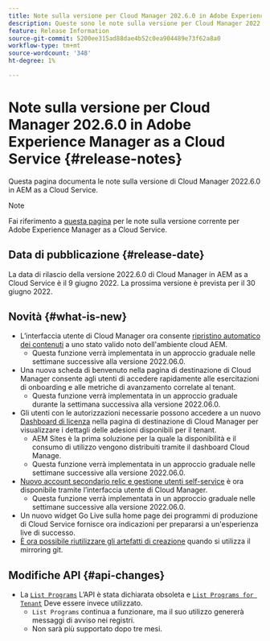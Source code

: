 ```yaml
---
title: Note sulla versione per Cloud Manager 202.6.0 in Adobe Experience Manager as a Cloud Service
description: Queste sono le note sulla versione per Cloud Manager 2022.6.0 in AEM as a Cloud Service.
feature: Release Information
source-git-commit: 5200ee315ad88dae4b52c0ea904489e73f62a8a0
workflow-type: tm+mt
source-wordcount: '348'
ht-degree: 1%

---
```



# Note sulla versione per Cloud Manager 202.6.0 in Adobe Experience Manager as a Cloud Service {#release-notes}

Questa pagina documenta le note sulla versione di Cloud Manager 2022.6.0 in AEM as a Cloud Service.

>[!NOTE]
>
>Fai riferimento a [questa pagina](/help/release-notes/release-notes-cloud/release-notes-current.md) per le note sulla versione corrente per Adobe Experience Manager as a Cloud Service.

## Data di pubblicazione {#release-date}

La data di rilascio della versione 2022.6.0 di Cloud Manager in AEM as a Cloud Service è il 9 giugno 2022. La prossima versione è prevista per il 30 giugno 2022.

## Novità {#what-is-new}

* L’interfaccia utente di Cloud Manager ora consente [ripristino automatico dei contenuti](/help/operations/backup.md) a uno stato valido noto dell&#39;ambiente cloud AEM.
   * Questa funzione verrà implementata in un approccio graduale nelle settimane successive alla versione 2022.06.0.
* Una nuova scheda di benvenuto nella pagina di destinazione di Cloud Manager consente agli utenti di accedere rapidamente alle esercitazioni di onboarding e alle metriche di avanzamento correlate al tenant.
   * Questa funzione verrà implementata in un approccio graduale durante la settimana successiva alla versione 2022.06.0.
* Gli utenti con le autorizzazioni necessarie possono accedere a un nuovo [Dashboard di licenza](/help/implementing/cloud-manager/license-dashboard.md) nella pagina di destinazione di Cloud Manager per visualizzare i dettagli delle adesioni disponibili per il tenant.
   * AEM Sites è la prima soluzione per la quale la disponibilità e il consumo di utilizzo vengono distribuiti tramite il dashboard Cloud Manage.
   * Questa funzione verrà implementata in un approccio graduale nelle settimane successive alla versione 2022.06.0.
* [Nuovo account secondario relic e gestione utenti self-service](/help/implementing/cloud-manager/user-access-new-relic.md) è ora disponibile tramite l’interfaccia utente di Cloud Manager.
   * Questa funzione verrà implementata in un approccio graduale nelle settimane successive alla versione 2022.06.0.
* Un nuovo widget Go Live sulla home page dei programmi di produzione di Cloud Service fornisce ora indicazioni per prepararsi a un&#39;esperienza live di successo.
* [È ora possibile riutilizzare gli artefatti di creazione](/help/implementing/cloud-manager/getting-access-to-aem-in-cloud/setting-up-project.md#build-artifact-reuse) quando si utilizza il mirroring git.

## Modifiche API {#api-changes}

* La [`List Programs`](https://developer.adobe.com/experience-cloud/cloud-manager/reference/api/#operation/getPrograms) L’API è stata dichiarata obsoleta e [`List Programs for Tenant`](https://developer.adobe.com/experience-cloud/cloud-manager/reference/api/#operation/getProgramsForTenant) Deve essere invece utilizzato.
   * `List Programs` continua a funzionare, ma il suo utilizzo genererà messaggi di avviso nei registri.
   * Non sarà più supportato dopo tre mesi.


